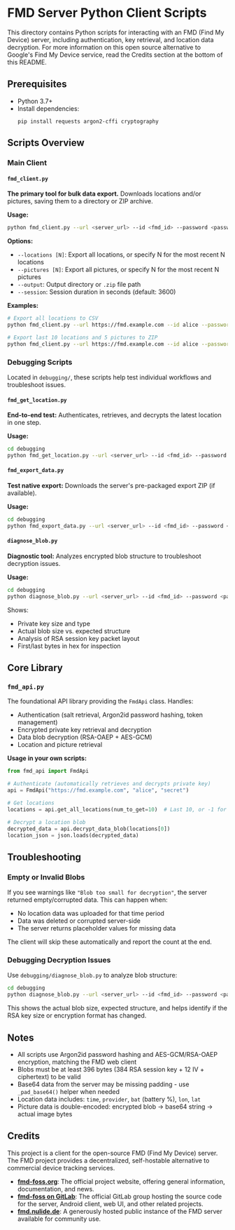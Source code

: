 # FMD Server Python Client Scripts

This directory contains Python scripts for interacting with an FMD (Find My Device) server, including authentication, key retrieval, and location data decryption.
For more information on this open source alternative to Google's Find My Device service, read the Credits section at the bottom of this README.

## Prerequisites
- Python 3.7+
- Install dependencies:
  ```
  pip install requests argon2-cffi cryptography
  ```

## Scripts Overview

### Main Client

#### `fmd_client.py`
**The primary tool for bulk data export.** Downloads locations and/or pictures, saving them to a directory or ZIP archive.

**Usage:**
```bash
python fmd_client.py --url <server_url> --id <fmd_id> --password <password> --output <path> [--locations [N]] [--pictures [N]]
```

**Options:**
- `--locations [N]`: Export all locations, or specify N for the most recent N locations
- `--pictures [N]`: Export all pictures, or specify N for the most recent N pictures
- `--output`: Output directory or `.zip` file path
- `--session`: Session duration in seconds (default: 3600)

**Examples:**
```bash
# Export all locations to CSV
python fmd_client.py --url https://fmd.example.com --id alice --password secret --output data --locations

# Export last 10 locations and 5 pictures to ZIP
python fmd_client.py --url https://fmd.example.com --id alice --password secret --output export.zip --locations 10 --pictures 5
```

### Debugging Scripts

Located in `debugging/`, these scripts help test individual workflows and troubleshoot issues.

#### `fmd_get_location.py`
**End-to-end test:** Authenticates, retrieves, and decrypts the latest location in one step.

**Usage:**
```bash
cd debugging
python fmd_get_location.py --url <server_url> --id <fmd_id> --password <password>
```

#### `fmd_export_data.py`
**Test native export:** Downloads the server's pre-packaged export ZIP (if available).

**Usage:**
```bash
cd debugging
python fmd_export_data.py --url <server_url> --id <fmd_id> --password <password> --output export.zip
```

#### `diagnose_blob.py`
**Diagnostic tool:** Analyzes encrypted blob structure to troubleshoot decryption issues.

**Usage:**
```bash
cd debugging
python diagnose_blob.py --url <server_url> --id <fmd_id> --password <password>
```

Shows:
- Private key size and type
- Actual blob size vs. expected structure
- Analysis of RSA session key packet layout
- First/last bytes in hex for inspection

## Core Library

### `fmd_api.py`
The foundational API library providing the `FmdApi` class. Handles:
- Authentication (salt retrieval, Argon2id password hashing, token management)
- Encrypted private key retrieval and decryption
- Data blob decryption (RSA-OAEP + AES-GCM)
- Location and picture retrieval

**Usage in your own scripts:**
```python
from fmd_api import FmdApi

# Authenticate (automatically retrieves and decrypts private key)
api = FmdApi("https://fmd.example.com", "alice", "secret")

# Get locations
locations = api.get_all_locations(num_to_get=10)  # Last 10, or -1 for all

# Decrypt a location blob
decrypted_data = api.decrypt_data_blob(locations[0])
location_json = json.loads(decrypted_data)
```

## Troubleshooting

### Empty or Invalid Blobs
If you see warnings like `"Blob too small for decryption"`, the server returned empty/corrupted data. This can happen when:
- No location data was uploaded for that time period
- Data was deleted or corrupted server-side
- The server returns placeholder values for missing data

The client will skip these automatically and report the count at the end.

### Debugging Decryption Issues
Use `debugging/diagnose_blob.py` to analyze blob structure:
```bash
cd debugging
python diagnose_blob.py --url <server_url> --id <fmd_id> --password <password>
```

This shows the actual blob size, expected structure, and helps identify if the RSA key size or encryption format has changed.

## Notes
- All scripts use Argon2id password hashing and AES-GCM/RSA-OAEP encryption, matching the FMD web client
- Blobs must be at least 396 bytes (384 RSA session key + 12 IV + ciphertext) to be valid
- Base64 data from the server may be missing padding - use `_pad_base64()` helper when needed
- Location data includes: `time`, `provider`, `bat` (battery %), `lon`, `lat`
- Picture data is double-encoded: encrypted blob → base64 string → actual image bytes

## Credits

This project is a client for the open-source FMD (Find My Device) server. The FMD project provides a decentralized, self-hostable alternative to commercial device tracking services.

- **[fmd-foss.org](https://fmd-foss.org/)**: The official project website, offering general information, documentation, and news.
- **[fmd-foss on GitLab](https://gitlab.com/fmd-foss)**: The official GitLab group hosting the source code for the server, Android client, web UI, and other related projects.
- **[fmd.nulide.de](https://fmd.nulide.de/)**: A generously hosted public instance of the FMD server available for community use.
